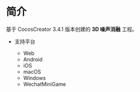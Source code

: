 
# 简介
基于 CocosCreator 3.4.1 版本创建的 **3D 噪声消融** 工程。


* 支持平台

    - Web
    - Android
    - iOS
    - macOS
    - Windows
    - WechatMiniGame